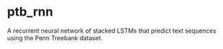 # ptb_rnn
A recurrent neural network of stacked LSTMs that predict text sequences using the Penn Treebank dataset.
